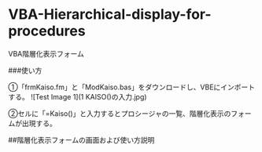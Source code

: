 # VBA-Hierarchical-display-for-procedures
VBA階層化表示フォーム

###使い方

①「frmKaiso.fm」と「ModKaiso.bas」をダウンロードし、VBEにインポートする。
![Test Image 1](1 KAISO()の入力.jpg)

②セルに「=Kaiso()」と入力するとプロシージャの一覧、階層化表示のフォームが出現する。

##階層化表示フォームの画面および使い方説明
